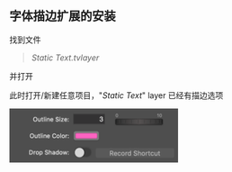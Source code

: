 ## 字体描边扩展的安装

找到文件

> *Static Text.tvlayer*

并打开



此时打开/新建任意项目，"*Static Text*" layer 已经有描边选项 

<img src="../img/outlineTemplate/outlineTemplate.png" width="300" />

